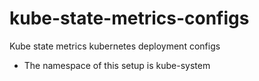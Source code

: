 # kube-state-metrics-configs
Kube state metrics kubernetes deployment configs
-  The namespace of this setup is kube-system
